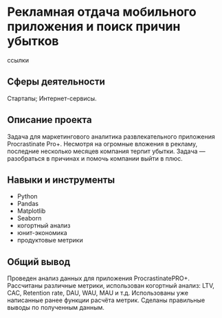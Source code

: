 # Рекламная отдача мобильного приложения и поиск причин убытков

ссылки

## Сферы деятельности

Стартапы; Интернет-сервисы.

## Описание проекта

Задача для маркетингового аналитика развлекательного приложения Procrastinate Pro+. Несмотря на огромные вложения в рекламу, последние несколько месяцев компания терпит убытки. Задача — разобраться в причинах и помочь компании выйти в плюс.

## Навыки и инструменты

* Python
* Pandas
* Matplotlib
* Seaborn
* когортный анализ
* юнит-экономика
* продуктовые метрики

## Общий вывод

Проведен анализ данных для приложения ProcrastinatePRO+. Рассчитаны различные метрики, использован когортный анализ: LTV, CAC, Retention rate, DAU, WAU, MAU и т.д. Использованы уже написанные ранее функции расчёта метрик. Сделаны правильные выводы по полученным данным.
